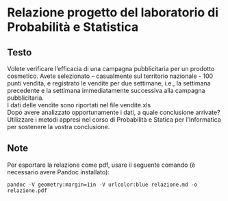 # Relazione progetto del laboratorio di Probabilità e Statistica

## Testo

Volete verificare l’efficacia di una campagna pubblicitaria per un prodotto cosmetico. Avete selezionato – casualmente sul territorio nazionale -  100 punti vendita, e registrato le vendite per due settimane, i.e., la settimana precedente e la settimana immediatamente successiva alla campagna pubblicitaria.  
I dati delle vendite sono riportati nel file vendite.xls  
Dopo avere analizzato opportunamente i dati, a quale conclusione arrivate?  
Utilizzare i metodi appresi nel corso di Probabilità e Statica per l’Informatica per sostenere la vostra conclusione.

## Note

Per esportare la relazione come pdf, usare il seguente comando (è necessario avere Pandoc installato):

```text
pandoc -V geometry:margin=1in -V urlcolor:blue relazione.md -o relazione.pdf
```